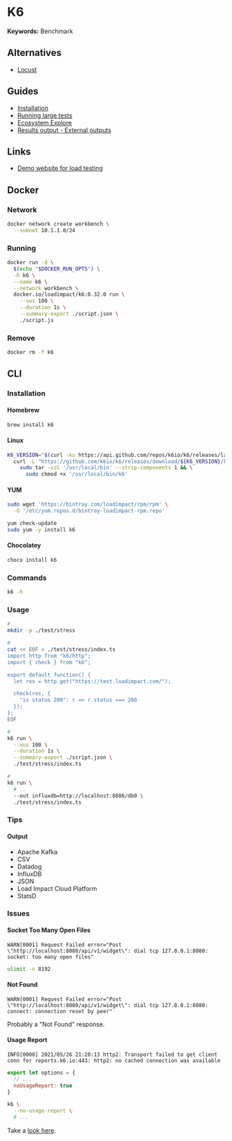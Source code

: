 # K6

<!--
https://github.com/mostafa/xk6-kafka
https://github.com/corunet/kloadgen

https://github.com/k6io/docs/blob/edb534e78340799a7082544c79cdc644f88e369e/src/data/markdown/translated-guides/en/04%20Results%20visualization/01%20Amazon%20CloudWatch.md

https://github.com/k6io/operator
https://k6.io/blog/running-distributed-tests-on-k8s/

HTML Report
-->

**Keywords:** Benchmark

## Alternatives

- [Locust](/locust.md)

## Guides

- [Installation](https://k6.io/docs/getting-started/installation/)
- [Running large tests](https://k6.io/docs/testing-guides/running-large-tests/)
- [Ecosystem Explore](https://k6.io/docs/ecosystem/)
- [Results output - External outputs](https://k6.io/docs/getting-started/results-output/#external-outputs)

## Links

- [Demo website for load testing](https://test.k6.io/)

## Docker

### Network

```sh
docker network create workbench \
  --subnet 10.1.1.0/24
```

### Running

```sh
docker run -d \
  $(echo "$DOCKER_RUN_OPTS") \
  -h k6 \
  --name k6 \
  --network workbench \
  docker.io/loadimpact/k6:0.32.0 run \
    --vus 100 \
    --duration 1s \
    --summary-export ./script.json \
    ./script.js
```

### Remove

```sh
docker rm -f k6
```

<!-- ## Library

### Installation

```sh
npm install -D @types/k6 typescript
```

### Configuration

```sh
#
mkdir -p ./test/stress
```

**Refer:** `package.json`

```json
{
  // ...
  "scripts": {
    "stress": "k6 run ./test/stress/index.ts",
    "stress:monitor": "k6 run --out influxdb=http://localhost:8086/dempk6db --out json=./stress.json ./test/stress/index.ts"
  }
}
```

```sh
#
cat << EOF > ./test/stress/index.ts
import http from "k6/http";
import { check } from "k6";

export default function() {
  let res = http.get("https://test.loadimpact.com/");

  check(res, {
    "is status 200": r => r.status === 200
  });
};
EOF
``` -->

## CLI

### Installation

#### Homebrew

```sh
brew install k6
```

#### Linux

```sh
K6_VERSION="$(curl -ks https://api.github.com/repos/k6io/k6/releases/latest | grep tag_name | cut -d '"' -f 4)"; \
  curl -L "https://github.com/k6io/k6/releases/download/${K6_VERSION}/k6-${K6_VERSION}-linux-amd64.tar.gz" | \
    sudo tar -xzC '/usr/local/bin' --strip-components 1 && \
      sudo chmod +x '/usr/local/bin/k6'
```

#### YUM

```sh
sudo wget 'https://bintray.com/loadimpact/rpm/rpm' \
  -O '/etc/yum.repos.d/bintray-loadimpact-rpm.repo'

yum check-update
sudo yum -y install k6
```

#### Chocolatey

```sh
choco install k6
```

### Commands

```sh
k6 -h
```

### Usage

```sh
#
mkdir -p ./test/stress
```

```sh
#
cat << EOF > ./test/stress/index.ts
import http from "k6/http";
import { check } from "k6";

export default function() {
  let res = http.get("https://test.loadimpact.com/");

  check(res, {
    "is status 200": r => r.status === 200
  });
};
EOF
```

```sh
#
k6 run \
  --vus 100 \
  --duration 1s \
  --summary-export ./script.json \
  ./test/stress/index.ts

#
k6 run \
  # ..
  --out influxdb=http://localhost:8086/db0 \
  ./test/stress/index.ts
```

<!--
#
TRADER_URL := http://trader.ptcg.10oz.tw
k6 run -e TRADER_URL=$(TRADER_URL) create_order.js

https://github.com/jlobo/stress/blob/main/v1/src/libs/DAuthClientSetError.js
https://github.com/typesense/showcase-songs-search/blob/master/scripts/benchmarking/README.md
https://github.com/firebend/auto-crud/blob/main/Firebend.AutoCrud.Web.Sample.LoadTest/src/scripts/soak.test.js
https://github.com/kyma-project/kyma/blob/main/tests/perf/components/istio/istio.js
https://github.com/shortcut/cloud-native-templates/blob/main/ops/k6/crr.js
https://github.com/SamGreig/derekrose-perf-testing/blob/main/src/steps.js
https://github.com/satheeshpandianj/VolvoCars/blob/main/scripts/WorkloadMix.js
https://github.com/chrispsheehan/PerformanceTestFramework/blob/main/src/crocs.ts
https://github.com/irvanster/k6-loadtesting/blob/main/script.js
https://github.com/HomoEfficio/dev-tips/blob/master/LoadTest-K6-InfluxDB-Grafana.md
https://github.com/arunk2493/k6performancetesting/blob/main/grafana_dashboard.json
-->

### Tips

#### Output

- Apache Kafka
- CSV
- Datadog
- InfluxDB
- JSON
- Load Impact Cloud Platform
- StatsD

### Issues

#### Socket Too Many Open Files

```log
WARN[0001] Request Failed error="Post \"http://localhost:8080/api/v1/widget\": dial tcp 127.0.0.1:8080: socket: too many open files"
```

```sh
ulimit -n 8192
```

#### Not Found

```log
WARN[0001] Request Failed error="Post \"http://localhost:8080/api/v1/widget\": dial tcp 127.0.0.1:8080: connect: connection reset by peer"
```

Probably a "Not Found" response.

#### Usage Report

```log
INFO[0008] 2021/05/26 21:20:13 http2: Transport failed to get client conn for reports.k6.io:443: http2: no cached connection was available
```

```js
export let options = {
  // ...
  noUsageReport: true
}
```

```sh
k6 \
  --no-usage-report \
  # ...
```

Take a [look here](https://k6.io/docs/misc/usage-collection/).

<!-- ####

```log
WARN[0001] Request Failed error="Post \"http://localhost:8080/api/v1/widget\": write tcp 127.0.0.1:52257->127.0.0.1:8080: write: broken pipe"
``` -->

<!-- ####

```log
WARN[0001] Request Failed error="Post \"http://localhost:8080/api/v1/widget\": read tcp 127.0.0.1:52259->127.0.0.1:8080: read: connection reset by peer"
``` -->
